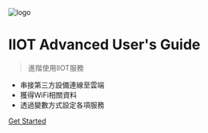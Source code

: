 ![logo](https://assets.iiot.io/img/iiot_logo_small.png)

# IIOT Advanced User's Guide

  > 進階使用IIOT服務

  - 串接第三方設備連線至雲端
  - 獲得WiFi相關資料
  - 透過變數方式設定各項服務

[Get Started](quickstart.md)